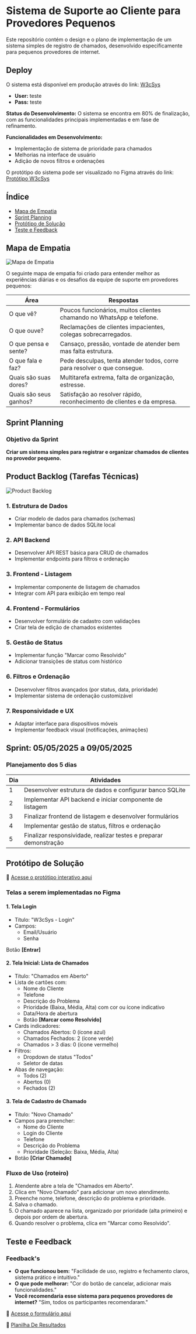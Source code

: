 # Sistema de Suporte ao Cliente para Provedores Pequenos

Este repositório contém o design e o plano de implementação de um sistema simples de registro de chamados, desenvolvido especificamente para pequenos provedores de internet.

## Deploy
O sistema está disponível em produção através do link: [W3cSys](https://w3csys.vercel.app/)
  * **User:** teste
  * **Pass:** teste

**Status do Desenvolvimento:** O sistema se encontra em 80% de finalização, com as funcionalidades principais implementadas e em fase de refinamento.

**Funcionalidades em Desenvolvimento:**
* Implementação de sistema de prioridade para chamados
* Melhorias na interface de usuário
* Adição de novos filtros e ordenações

O protótipo do sistema pode ser visualizado no Figma através do link: [Protótipo W3cSys](https://www.figma.com/proto/o0YqgfbkEOYWBuUCRCIjyT/Untitled?node-id=0-1&p=f&t=uPpwgYwCoM9GM1oK-0&scaling=contain&content-scaling=fixed&page-id=0%3A1)

## Índice
- [Mapa de Empatia](#mapa-de-empatia)
- [Sprint Planning](#sprint-planning)
- [Protótipo de Solução](#protótipo-de-solução)
- [Teste e Feedback](#teste-e-feedback)

## Mapa de Empatia

![Mapa de Empatia](Mapa%20de%20Empatia.png)

O seguinte mapa de empatia foi criado para entender melhor as experiências diárias e os desafios da equipe de suporte em provedores pequenos:

| Área | Respostas |
|------|-----------|
| O que vê? | Poucos funcionários, muitos clientes chamando no WhatsApp e telefone. |
| O que ouve? | Reclamações de clientes impacientes, colegas sobrecarregados. |
| O que pensa e sente? | Cansaço, pressão, vontade de atender bem mas falta estrutura. |
| O que fala e faz? | Pede desculpas, tenta atender todos, corre para resolver o que consegue. |
| Quais são suas dores? | Multitarefa extrema, falta de organização, estresse. |
| Quais são seus ganhos? | Satisfação ao resolver rápido, reconhecimento de clientes e da empresa. |

## Sprint Planning

### Objetivo da Sprint
**Criar um sistema simples para registrar e organizar chamados de clientes no provedor pequeno.**


## Product Backlog (Tarefas Técnicas)

![Product Backlog](Product%20Backlog.png)

### 1. Estrutura de Dados
- Criar modelo de dados para chamados (schemas)
- Implementar banco de dados SQLite local

### 2. API Backend
- Desenvolver API REST básica para CRUD de chamados
- Implementar endpoints para filtros e ordenação

### 3. Frontend - Listagem
- Implementar componente de listagem de chamados
- Integrar com API para exibição em tempo real

### 4. Frontend - Formulários
- Desenvolver formulário de cadastro com validações
- Criar tela de edição de chamados existentes

### 5. Gestão de Status
- Implementar função "Marcar como Resolvido" 
- Adicionar transições de status com histórico

### 6. Filtros e Ordenação
- Desenvolver filtros avançados (por status, data, prioridade)
- Implementar sistema de ordenação customizável

### 7. Responsividade e UX
- Adaptar interface para dispositivos móveis
- Implementar feedback visual (notificações, animações)

## Sprint: **05/05/2025 a 09/05/2025**

### Planejamento dos 5 dias

| Dia | Atividades |
|-----|------------|
| 1 | Desenvolver estrutura de dados e configurar banco SQLite |
| 2 | Implementar API backend e iniciar componente de listagem |
| 3 | Finalizar frontend de listagem e desenvolver formulários |
| 4 | Implementar gestão de status, filtros e ordenação |
| 5 | Finalizar responsividade, realizar testes e preparar demonstração 
## Protótipo de Solução

🔗 [Acesse o protótipo interativo aqui](https://www.figma.com/proto/o0YqgfbkEOYWBuUCRCIjyT/Untitled?node-id=0-1&p=f&t=uPpwgYwCoM9GM1oK-0&scaling=contain&content-scaling=fixed&page-id=0%3A1)

### Telas a serem implementadas no Figma

#### 1. Tela Login
* Título: "W3cSys - Login"
* Campos:
   * Email/Usuário
   * Senha

Botão **[Entrar]**

#### 2. Tela Inicial: Lista de Chamados
* Título: "Chamados em Aberto"
* Lista de cartões com:
   * Nome do Cliente
   * Telefone
   * Descrição do Problema
   * Prioridade (Baixa, Média, Alta) com cor ou ícone indicativo
   * Data/Hora de abertura
   * Botão **[Marcar como Resolvido]**
* Cards indicadores:
  * Chamados Abertos: 0 (ícone azul)
  * Chamados Fechados: 2 (ícone verde)
  * Chamados > 3 dias: 0 (ícone vermelho)
* Filtros:
  * Dropdown de status "Todos"
  * Seletor de datas
* Abas de navegação:
  * Todos (2)
  * Abertos (0)
  * Fechados (2)

#### 3. Tela de Cadastro de Chamado
* Título: "Novo Chamado"
* Campos para preencher:
   * Nome do Cliente
   * Login do Cliente
   * Telefone
   * Descrição do Problema
   * Prioridade (Seleção: Baixa, Média, Alta)
* Botão **[Criar Chamado]**

### Fluxo de Uso (roteiro)
1. Atendente abre a tela de "Chamados em Aberto".
2. Clica em "Novo Chamado" para adicionar um novo atendimento.
3. Preenche nome, telefone, descrição do problema e prioridade.
4. Salva o chamado.
5. O chamado aparece na lista, organizado por prioridade (alta primeiro) e depois por ordem de abertura.
6. Quando resolver o problema, clica em "Marcar como Resolvido".

## Teste e Feedback

### Feedback's
* **O que funcionou bem:** "Facilidade de uso, registro e fechamento claros, sistema prático e intuitivo."
* **O que pode melhorar:** "Cor do botão de cancelar, adicionar mais funcionalidades."
* **Você recomendaria esse sistema para pequenos provedores de internet?** "Sim, todos os participantes recomendaram."




🔗 [Acesse o formulário aqui](https://forms.gle/q3xdSZkwqHbvvmfh6)

🔗 [Planilha De Resultados](https://docs.google.com/spreadsheets/d/1AQgN1y1fGKgqCdbFpyKcIB3SYchRBD-_cS80TVtk9qY/edit?usp=sharing)
